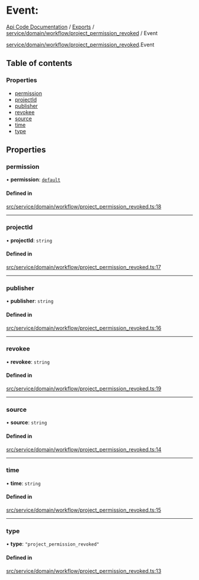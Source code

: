 # Event: 
 
[Api Code Documentation](../README.md) / [Exports](../modules.md) / [service/domain/workflow/project\_permission\_revoked](../modules/service_domain_workflow_project_permission_revoked.md) / Event

[service/domain/workflow/project_permission_revoked](../modules/service_domain_workflow_project_permission_revoked.md).Event

## Table of contents

### Properties

- [permission](service_domain_workflow_project_permission_revoked.Event.md#permission)
- [projectId](service_domain_workflow_project_permission_revoked.Event.md#projectid)
- [publisher](service_domain_workflow_project_permission_revoked.Event.md#publisher)
- [revokee](service_domain_workflow_project_permission_revoked.Event.md#revokee)
- [source](service_domain_workflow_project_permission_revoked.Event.md#source)
- [time](service_domain_workflow_project_permission_revoked.Event.md#time)
- [type](service_domain_workflow_project_permission_revoked.Event.md#type)

## Properties

### permission

• **permission**: [`default`](../modules/authz_intents.md#default)

#### Defined in

[src/service/domain/workflow/project_permission_revoked.ts:18](https://github.com/openkfw/TruBudget/blob/f6ee764/api/src/service/domain/workflow/project_permission_revoked.ts#L18)

___

### projectId

• **projectId**: `string`

#### Defined in

[src/service/domain/workflow/project_permission_revoked.ts:17](https://github.com/openkfw/TruBudget/blob/f6ee764/api/src/service/domain/workflow/project_permission_revoked.ts#L17)

___

### publisher

• **publisher**: `string`

#### Defined in

[src/service/domain/workflow/project_permission_revoked.ts:16](https://github.com/openkfw/TruBudget/blob/f6ee764/api/src/service/domain/workflow/project_permission_revoked.ts#L16)

___

### revokee

• **revokee**: `string`

#### Defined in

[src/service/domain/workflow/project_permission_revoked.ts:19](https://github.com/openkfw/TruBudget/blob/f6ee764/api/src/service/domain/workflow/project_permission_revoked.ts#L19)

___

### source

• **source**: `string`

#### Defined in

[src/service/domain/workflow/project_permission_revoked.ts:14](https://github.com/openkfw/TruBudget/blob/f6ee764/api/src/service/domain/workflow/project_permission_revoked.ts#L14)

___

### time

• **time**: `string`

#### Defined in

[src/service/domain/workflow/project_permission_revoked.ts:15](https://github.com/openkfw/TruBudget/blob/f6ee764/api/src/service/domain/workflow/project_permission_revoked.ts#L15)

___

### type

• **type**: ``"project_permission_revoked"``

#### Defined in

[src/service/domain/workflow/project_permission_revoked.ts:13](https://github.com/openkfw/TruBudget/blob/f6ee764/api/src/service/domain/workflow/project_permission_revoked.ts#L13)
